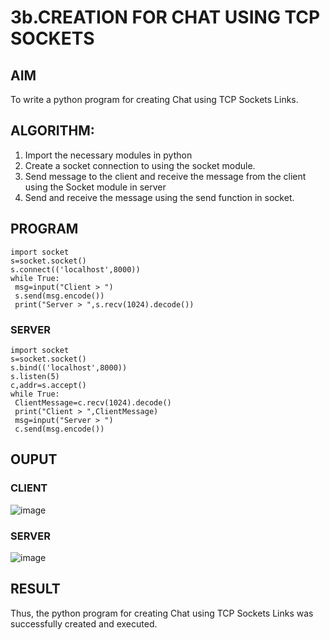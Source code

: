 # 3b.CREATION FOR CHAT USING TCP SOCKETS
## AIM
To write a python program for creating Chat using TCP Sockets Links.
## ALGORITHM:
1. Import the necessary modules in python
2. Create a socket connection to using the socket module.
3. Send message to the client and receive the message from the client using the Socket module in
 server
4. Send and receive the message using the send function in socket.
## PROGRAM
```
import socket
s=socket.socket()
s.connect(('localhost',8000))
while True:
 msg=input("Client > ")
 s.send(msg.encode())
 print("Server > ",s.recv(1024).decode())
```
### SERVER
```
import socket
s=socket.socket()
s.bind(('localhost',8000))
s.listen(5)
c,addr=s.accept()
while True:
 ClientMessage=c.recv(1024).decode()
 print("Client > ",ClientMessage)
 msg=input("Server > ")
 c.send(msg.encode())
```
## OUPUT
### CLIENT
![image](https://github.com/ramyanarra07/3b_CHAT_USING_TCP_SOCKETS/assets/152273259/bfde4f04-8899-4eb5-b66e-2e476a44853d)
### SERVER
![image](https://github.com/ramyanarra07/3b_CHAT_USING_TCP_SOCKETS/assets/152273259/342ff6fb-d9aa-4c94-a682-ac6df8c0af33)
## RESULT
Thus, the python program for creating Chat using TCP Sockets Links was successfully 
created and executed.
